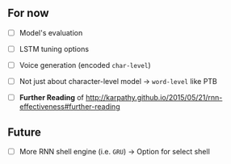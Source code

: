 ## For now

* [ ] Model's evaluation

* [ ] LSTM tuning options

* [ ] Voice generation (encoded `char-level`)

* [ ] Not just about character-level model -> `word-level` like PTB

* [ ] **Further Reading** of http://karpathy.github.io/2015/05/21/rnn-effectiveness#further-reading


## Future

* [ ] More RNN shell engine (i.e. `GRU`) -> Option for select shell

